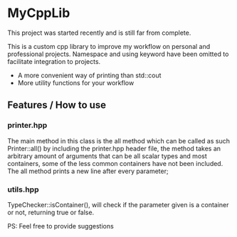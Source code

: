 # MyCppLib

This project was started recently and is still far from complete.

This is a custom cpp library to improve my workflow on personal and professional projects.
Namespace and using keyword have been omitted to facilitate integration to projects.

- A more convenient way of printing than std::cout
- More utility functions for your workflow

## Features / How to use

### printer.hpp

  The main method in this class is the all method which can be called as such Printer::all() by including the printer.hpp header file, the method takes an arbitrary amount of arguments that can be all scalar types and most containers, some of the less common containers have not been included. The all method prints a new line after every parameter;
  
### utils.hpp

  TypeChecker::isContainer(), will check if the parameter given is a container or not, returning true or false.



PS: Feel free to provide suggestions
